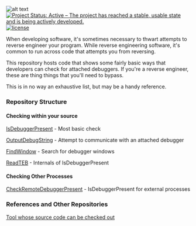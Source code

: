 ![alt text](https://github.com/ThomasThelen/AntiDebugging/raw/master/anti-debug.png)
[![Project Status: Active – The project has reached a stable, usable state and is being actively developed.](http://www.repostatus.org/badges/latest/active.svg)](http://www.repostatus.org/#active)  [![license](https://img.shields.io/github/license/mashape/apistatus.svg)]()  


When developing software, it's sometimes necessary to thwart attempts to reverse engineer your program. While reverse engineering software, it's common to run across code that attempts you from reversing.

This repository hosts code that shows some fairly basic ways that developers can check for attached debuggers. If you're a reverse engineer, these are thing things that you'll need to bypass.

This is in no way an exhaustive list, but may be a handy reference.

### Repository Structure

#### Checking within your source
[IsDebuggerPresent](./IsDebuggerPresent/ReadMe.md) - Most basic check

[OutputDebugString](./OutputDebugString/ReadMe.md) - Attempt to communicate with an attached debugger

[FindWindow](./FindWindow/ReadMe.md) - Search for debugger windows

[ReadTEB](./ReadTEB/ReadMe.md) - Internals of IsDebuggerPresent

#### Checking Other Processes
[CheckRemoteDebuggerPresent](./IsDebuggerPresent/ReadMe.md) - IsDebuggerPresent for external processes

### References and Other Repositories

[Tool whose source code can be checked out]((https://github.com/secrary/makin))

